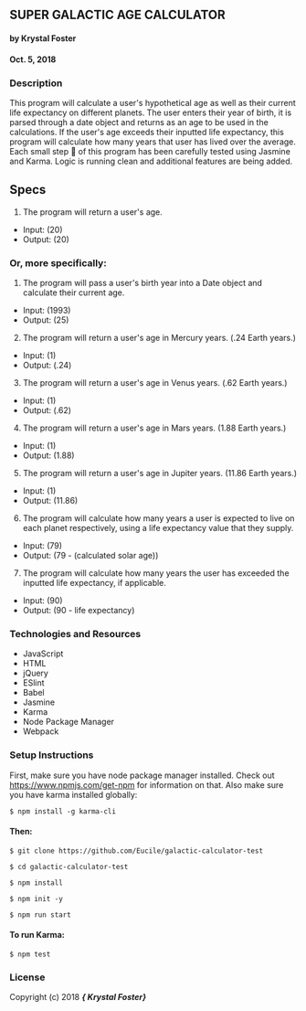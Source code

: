 ## SUPER GALACTIC AGE CALCULATOR

#### by Krystal Foster
#### Oct. 5, 2018

### Description

This program will calculate a user's hypothetical age as well as their current life expectancy on different planets. The user enters their year of birth, it is parsed through a date object and returns as an age to be used in the calculations. If the user's age exceeds their inputted life expectancy, this program will calculate how many years that user has lived over the average. Each small step :rocket: of this program has been carefully tested using Jasmine and Karma. Logic is running clean and additional features are being added.    


## Specs

1. The program will return a user's age.
  * Input: (20)
  * Output: (20)

### Or, more specifically:

1. The program will pass a user's birth year into a Date object and calculate their current age.
  * Input: (1993)
  * Output: (25)

2. The program will return a user's age in Mercury years. (.24 Earth years.)
  * Input: (1)
  * Output: (.24)

3. The program will return a user's age in Venus years. (.62 Earth years.)
  * Input: (1)
  * Output: (.62)

4. The program will return a user's age in Mars years. (1.88 Earth years.)
  * Input: (1)
  * Output: (1.88)

5. The program will return a user's age in Jupiter years. (11.86 Earth years.)
  * Input: (1)
  * Output: (11.86)

6. The program will calculate how many years a user is expected to live on each planet respectively, using a life expectancy value that they supply.
  * Input: (79)
  * Output: (79 - (calculated solar age))

7. The program will calculate how many years the user has exceeded the inputted life expectancy, if applicable.
  * Input: (90)
  * Output: (90 - life expectancy)



### Technologies and Resources

* JavaScript
* HTML
* jQuery
* ESlint
* Babel
* Jasmine
* Karma
* Node Package Manager
* Webpack


### Setup Instructions

First, make sure you have node package manager installed. Check out https://www.npmjs.com/get-npm for information on that. Also make sure you have karma installed globally:

`$ npm install -g karma-cli`

#### Then:

`$ git clone https://github.com/Eucile/galactic-calculator-test`

`$ cd galactic-calculator-test`

`$ npm install`

`$ npm init -y`

`$ npm run start`


#### To run Karma:

`$ npm test`

### License

Copyright (c) 2018 **_{ Krystal Foster}_**
